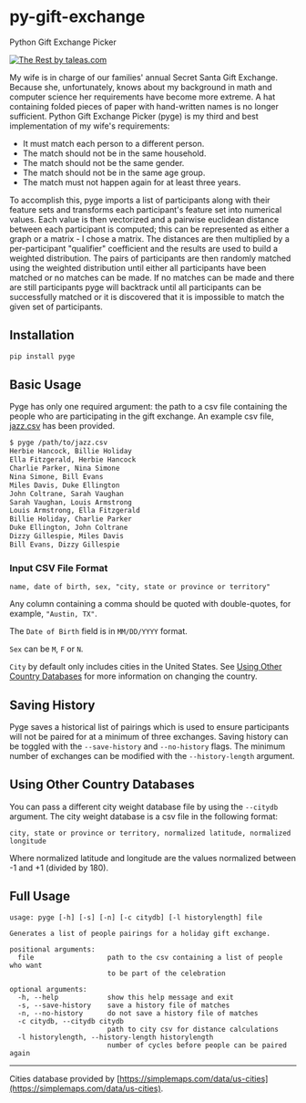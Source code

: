 # py-gift-exchange

Python Gift Exchange Picker

[![The Rest by taleas.com](https://www.taleas.com/static/images/comics/TheRest.png "The Rest by taleas.com")](https://www.taleas.com/comics/the-rest-of-the-christmas-presents.html)

My wife is in charge of our families' annual Secret Santa Gift Exchange. Because she, unfortunately, knows about my background in math and computer science her requirements have become more extreme. A hat containing folded pieces of paper with hand-written names is no longer sufficient. Python Gift Exchange Picker (pyge) is my third and best implementation of my wife's requirements:

- It must match each person to a different person.
- The match should not be in the same household.
- The match should not be the same gender.
- The match should not be in the same age group.
- The match must not happen again for at least three years.

To accomplish this, pyge imports a list of participants along with their feature sets and transforms each participant's feature set into numerical values. Each value is then vectorized and a pairwise euclidean distance between each participant is computed; this can be represented as either a graph or a matrix - I chose a matrix. The distances are then multiplied by a per-participant "qualifier" coefficient and the results are used to build a weighted distribution. The pairs of participants are then randomly matched using the weighted distribution until either all participants have been matched or no matches can be made. If no matches can be made and there are still participants pyge will backtrack until all participants can be successfully matched or it is discovered that it is impossible to match the given set of participants.

## Installation

```sh
pip install pyge
```

## Basic Usage

Pyge has only one required argument: the path to a csv file containing the people who are participating in the gift exchange. An example csv file, [jazz.csv](https://github.com/sethblack/py-gift-exchange/blob/master/jazz.csv) has been provided.


```sh
$ pyge /path/to/jazz.csv
Herbie Hancock, Billie Holiday
Ella Fitzgerald, Herbie Hancock
Charlie Parker, Nina Simone
Nina Simone, Bill Evans
Miles Davis, Duke Ellington
John Coltrane, Sarah Vaughan
Sarah Vaughan, Louis Armstrong
Louis Armstrong, Ella Fitzgerald
Billie Holiday, Charlie Parker
Duke Ellington, John Coltrane
Dizzy Gillespie, Miles Davis
Bill Evans, Dizzy Gillespie
```

### Input CSV File Format

```
name, date of birth, sex, "city, state or province or territory"
```

Any column containing a comma should be quoted with double-quotes, for example, `"Austin, TX"`.

The `Date of Birth` field is in `MM/DD/YYYY` format.

`Sex` can be `M`, `F` or `N`.

`City` by default only includes cities in the United States. See [Using Other Country Databases](https://github.com/sethblack/py-gift-exchange#using-other-country-databases) for more information on changing the country.

## Saving History

Pyge saves a historical list of pairings which is used to ensure participants will not be paired for at a minimum of three exchanges. Saving history can be toggled with the `--save-history` and `--no-history` flags. The minimum number of exchanges can be modified with the `--history-length` argument.

## Using Other Country Databases

You can pass a different city weight database file by using the `--citydb` argument. The city weight database is a csv file in the following format:

```
city, state or province or territory, normalized latitude, normalized longitude
```

Where normalized latitude and longitude are the values normalized between -1 and +1 (divided by 180).

## Full Usage

```
usage: pyge [-h] [-s] [-n] [-c citydb] [-l historylength] file

Generates a list of people pairings for a holiday gift exchange.

positional arguments:
  file                  path to the csv containing a list of people who want
                        to be part of the celebration

optional arguments:
  -h, --help            show this help message and exit
  -s, --save-history    save a history file of matches
  -n, --no-history      do not save a history file of matches
  -c citydb, --citydb citydb
                        path to city csv for distance calculations
  -l historylength, --history-length historylength
                        number of cycles before people can be paired again
```

---

Cities database provided by [https://simplemaps.com/data/us-cities](https://simplemaps.com/data/us-cities).